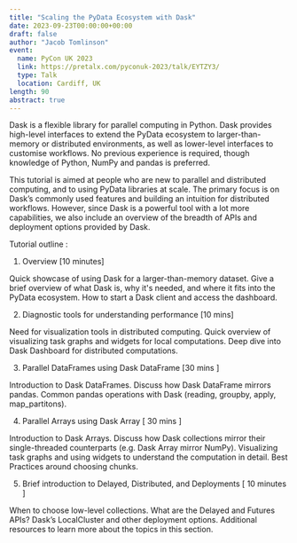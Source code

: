 ```yaml
---
title: "Scaling the PyData Ecosystem with Dask"
date: 2023-09-23T00:00:00+00:00
draft: false
author: "Jacob Tomlinson"
event:
  name: PyCon UK 2023
  link: https://pretalx.com/pyconuk-2023/talk/EYTZY3/
  type: Talk
  location: Cardiff, UK
length: 90
abstract: true
---
```


Dask is a flexible library for parallel computing in Python. Dask provides high-level interfaces to extend the PyData ecosystem to larger-than-memory or distributed environments, as well as lower-level interfaces to customise workflows. No previous experience is required, though knowledge of Python, NumPy and pandas is preferred.

This tutorial is aimed at people who are new to parallel and distributed computing, and to using PyData libraries at scale. The primary focus is on Dask’s commonly used features and building an intuition for distributed workflows. However, since Dask is a powerful tool with a lot more capabilities, we also include an overview of the breadth of APIs and deployment options provided by Dask.

Tutorial outline :

1. Overview [10 minutes]

Quick showcase of using Dask for a larger-than-memory dataset.
Give a brief overview of what Dask is, why it's needed, and where it fits into the PyData ecosystem.
How to start a Dask client and access the dashboard.

2. Diagnostic tools for understanding performance [10 mins]

Need for visualization tools in distributed computing.
Quick overview of visualizing task graphs and widgets for local computations.
Deep dive into Dask Dashboard for distributed computations.

3. Parallel DataFrames using Dask DataFrame [30 mins ]

Introduction to Dask DataFrames. Discuss how Dask DataFrame mirrors pandas.
Common pandas operations with Dask (reading, groupby, apply, map_partitons).

4. Parallel Arrays using Dask Array [ 30 mins ]

Introduction to Dask Arrays. Discuss how Dask collections mirror their single-threaded counterparts (e.g. Dask Array mirror NumPy).
Visualizing task graphs and using widgets to understand the computation in detail.
Best Practices around choosing chunks.

5. Brief introduction to Delayed, Distributed, and Deployments [ 10 minutes ]

When to choose low-level collections.
What are the Delayed and Futures APIs?
Dask’s LocalCluster and other deployment options.
Additional resources to learn more about the topics in this section.

